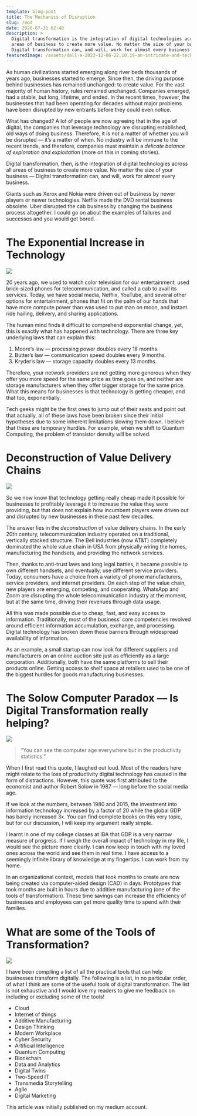 ```yaml
---
template: blog-post
title: The Mechanics of Disruption
slug: /mod
date: 2020-07-31 02:40
description: >
  Digital transformation is the integration of digital technologies across all
  areas of business to create more value. No matter the size of your business —
  Digital transformation can, and will, work for almost every business.
featuredImage: /assets/dall·e-2023-12-06-22.10.19-an-intricate-and-technical-illustration-for-the-mechanics-of-disruption-using-a-teal-and-black-color-scheme.-the-image-should-depict-an-array-of-me.png
---
```

<!--StartFragment-->

As human civilizations started emerging along river beds thousands of years ago, businesses started to emerge. Since then, the driving purpose behind businesses has remained unchanged: to create value. For the vast majority of human history, rules remained unchanged. Companies emerged, had a stable, but long, lifetime, and ended. In the recent times, however, the businesses that had been operating for decades without major problems have been disrupted by new entrants before they could even notice.

What has changed? A lot of people are now agreeing that in the age of digital, the companies that leverage technology are disrupting established, old ways of doing business. Therefore, it is not a matter of whether you will be disrupted — it’s a matter of when. No industry will be immune to the recent trends, and therefore, companies must maintain a *delicate balance of exploration and exploitation* (more on this in coming stories).

Digital transformation, then, is the integration of digital technologies across all areas of business to create more value. No matter the size of your business — Digital transformation can, and will, work for almost every business.

Giants such as Xerox and Nokia were driven out of business by newer players or newer technologies. Netflix made the DVD rental business obsolete. Uber disrupted the cab business by changing the business process altogether. I could go on about the examples of failures and successes and you would get bored.

# **The Exponential Increase in Technology**

![](https://miro.medium.com/max/1400/1*1auOJ6FLjDIn81i1HTHWTg.png)

20 years ago, we used to watch color television for our entertainment, used brick-sized phones for telecommunication, and called a cab to avail its services. Today, we have social media, Netflix, YouTube, and several other options for entertainment, phones that fit on the palm of our hands that have more compute power than was used to put man on moon, and instant ride hailing, delivery, and sharing applications.

The human mind finds it difficult to comprehend exponential change, yet, this is exactly what has happened with technology. There are three key underlying laws that can explain this:

1. Moore’s law — processing power doubles every 18 months.
2. Butter’s law — communication speed doubles every 9 months.
3. Kryder’s law — storage capacity doubles every 13 months.

Therefore, your network providers are not getting more generous when they offer you more speed for the same price as time goes on, and neither are storage manufacturers when they offer bigger storage for the same price. What this means for businesses is that technology is getting cheaper, and that too, exponentially.

Tech geeks might be the first ones to jump out of their seats and point out that actually, all of these laws have been broken since their initial hypotheses due to some inherent limitations slowing them down. I believe that these are temporary hurdles. For example, when we shift to Quantum Computing, the problem of transistor density will be solved.

# Deconstruction of Value Delivery Chains

![](https://miro.medium.com/max/1400/1*pXnmrBbDxQaY5hqNxKcb4g.png)

So we now know that technology getting really cheap made it possible for businesses to profitably leverage it to increase the value they were providing, but that does not explain how incumbent players were driven out and disrupted by new businesses in these past few decades.

The answer lies in the *deconstruction* of value delivery chains. In the early 20th century, telecommunication industry operated on a traditional, vertically stacked structure. The Bell industries (now AT&T) completely dominated the whole value chain in USA from physically wiring the homes, manufacturing the handsets, and providing the network services.

Then, thanks to anti-trust laws and long legal battles, it became possible to own different handsets, and eventually, use different service providers. Today, consumers have a choice from a variety of phone manufacturers, service providers, and internet providers. On each step of the value chain, new players are emerging, competing, and cooperating. WhatsApp and Zoom are disrupting the whole telecommunication industry at the moment, but at the same time, driving their revenues through data usage.

All this was made possible due to cheap, fast, and easy access to information. Traditionally, most of the business’ core competencies revolved around efficient information accumulation, exchange, and processing. Digital technology has broken down these barriers through widespread availability of information.

As an example, a small startup can now look for different suppliers and manufacturers on an online auction site just as efficiently as a large corporation. Additionally, both have the same platforms to sell their products online. Getting access to shelf space at retailers used to be one of the biggest hurdles for goods manufacturing businesses.

# **The Solow Computer Paradox — Is Digital Transformation really helping?**

![](https://miro.medium.com/max/1400/1*3GTOeGd4E5e0DZUAH2142Q.png)

> “You can see the computer age everywhere but in the productivity statistics.”

When I first read this quote, I laughed out loud. Most of the readers here might relate to the loss of productivity digital technology has caused in the form of distractions. However, this quote was first attributed to the economist and author Robert Solow in 1987 — long before the social media age.

If we look at the numbers, between 1980 and 2015, the investment into information technology increased by a factor of 20 while the global GDP has barely increased 3x. You can find complete books on this very topic, but for our discussion, I will keep my argument really simple.

I learnt in one of my college classes at IBA that GDP is a very narrow measure of progress. If I weigh the overall impact of technology in my life, I would see the picture more clearly. I can now keep in touch with my loved ones across the world and see them in real time. I have access to a seemingly infinite library of knowledge at my fingertips. I can work from my home.

In an organizational context, models that took months to create are now being created via computer-aided design (CAD) in days. Prototypes that took months are built in hours due to additive manufacturing (one of the tools of transformation). These time savings can increase the efficiency of businesses and employees can get more quality time to spend with their families.

# What are some of the Tools of Transformation?

![](https://miro.medium.com/max/1400/1*pALYvY0B-nRPkt16Ejn_CA.png)

I have been compiling a list of all the practical tools that can help businesses transform digitally. The following is a list, in no particular order, of what I think are some of the useful tools of digital transformation. The list is not exhaustive and I would love my readers to give me feedback on including or excluding some of the tools!

* Cloud
* Internet of things
* Additive Manufacturing
* Design Thinking
* Modern Workplace
* Cyber Security
* Artificial Intelligence
* Quantum Computing
* Blockchain
* Data and Analytics
* Digital Twins
* Two-Speed IT
* Transmedia Storytelling
* Agile
* Digital Marketing

This article was initially published on my medium account.

<!--EndFragment-->